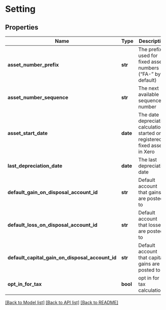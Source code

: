 # Setting

## Properties
Name | Type | Description | Notes
------------ | ------------- | ------------- | -------------
**asset_number_prefix** | **str** | The prefix used for fixed asset numbers (“FA-” by default) | [optional] 
**asset_number_sequence** | **str** | The next available sequence number | [optional] 
**asset_start_date** | **date** | The date depreciation calculations started on registered fixed assets in Xero | [optional] 
**last_depreciation_date** | **date** | The last depreciation date | [optional] 
**default_gain_on_disposal_account_id** | **str** | Default account that gains are posted to | [optional] 
**default_loss_on_disposal_account_id** | **str** | Default account that losses are posted to | [optional] 
**default_capital_gain_on_disposal_account_id** | **str** | Default account that capital gains are posted to | [optional] 
**opt_in_for_tax** | **bool** | opt in for tax calculation | [optional] 

[[Back to Model list]](../README.md#documentation-for-models) [[Back to API list]](../README.md#documentation-for-api-endpoints) [[Back to README]](../README.md)


